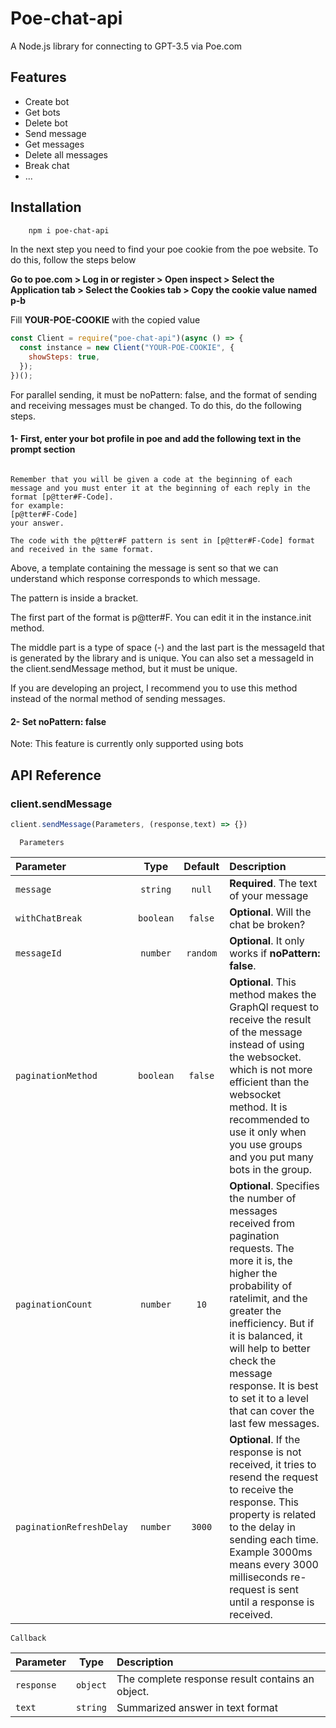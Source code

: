 # Poe-chat-api

A Node.js library for connecting to GPT-3.5 via Poe.com

## Features

- Create bot
- Get bots
- Delete bot
- Send message
- Get messages
- Delete all messages
- Break chat
- ...

## Installation

```bash
    npm i poe-chat-api
```

In the next step you need to find your poe cookie from the poe website. To do this, follow the steps below

**Go to poe.com > Log in or register > Open inspect > Select the Application tab > Select the Cookies tab > Copy the cookie value named p-b**

Fill **YOUR-POE-COOKIE** with the copied value

```javascript
const Client = require("poe-chat-api")(async () => {
  const instance = new Client("YOUR-POE-COOKIE", {
    showSteps: true,
  });
})();
```


For parallel sending, it must be noPattern: false, and the format of sending and receiving messages must be changed. To do this, do the following steps.

#### 1- First, enter your bot profile in poe and add the following text in the prompt section

```

Remember that you will be given a code at the beginning of each message and you must enter it at the beginning of each reply in the format [p@tter#F-Code].
for example:
[p@tter#F-Code]
your answer.

The code with the p@tter#F pattern is sent in [p@tter#F-Code] format and received in the same format.

```

Above, a template containing the message is sent so that we can understand which response corresponds to which message.

The pattern is inside a bracket.

The first part of the format is p@tter#F. You can edit it in the instance.init method.

The middle part is a type of space (-) and the last part is the messageId that is generated by the library and is unique. You can also set a messageId in the client.sendMessage method, but it must be unique.

If you are developing an project, I recommend you to use this method instead of the normal method of sending messages.

#### 2- Set noPattern: false

Note: This feature is currently only supported using bots



## API Reference

### client.sendMessage 

```javascript
client.sendMessage(Parameters, (response,text) => {})
```

```
  Parameters
```

| Parameter | Type     | Default| Description                |
| :-------- | :-------: | :-------: |  :----------- | 
| `message` | `string` | `null` | **Required**. The text of your message |
| `withChatBreak` | `boolean` | `false` | **Optional**. Will the chat be broken? |
| `messageId` | `number` | `random` | **Optional**. It only works if **noPattern: false**. |
| `paginationMethod` | `boolean` | `false` | **Optional**. This method makes the GraphQl request to receive the result of the message instead of using the websocket. which is not more efficient than the websocket method. It is recommended to use it only when you use groups and you put many bots in the group. |
| `paginationCount` | `number` | `10` | **Optional**. Specifies the number of messages received from pagination requests. The more it is, the higher the probability of ratelimit, and the greater the inefficiency. But if it is balanced, it will help to better check the message response. It is best to set it to a level that can cover the last few messages. |
| `paginationRefreshDelay` | `number` | `3000` | **Optional**. If the response is not received, it tries to resend the request to receive the response. This property is related to the delay in sending each time. Example 3000ms means every 3000 milliseconds re-request is sent until a response is received. |

```
Callback
```

| Parameter | Type     |Description                |
| :-------- | :-------: | :------- | 
| `response` | `object` | The complete response result contains an object. | 
| `text` | `string` | Summarized answer in text format | 
